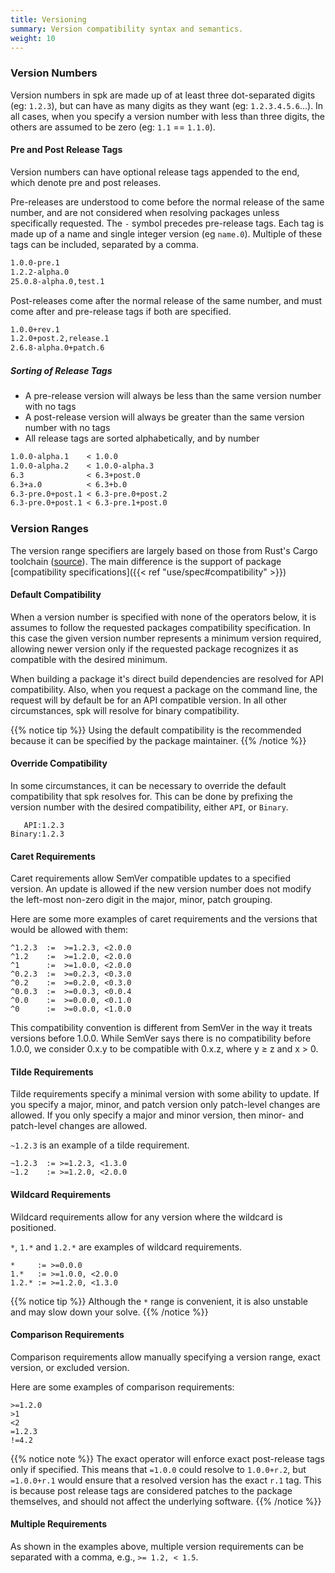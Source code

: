 ```yaml
---
title: Versioning
summary: Version compatibility syntax and semantics.
weight: 10
---
```


### Version Numbers

Version numbers in spk are made up of at least three dot-separated digits (eg: `1.2.3`), but can have as many digits as they want (eg: `1.2.3.4.5.6`...). In all cases, when you specify a version number with less than three digits, the others are assumed to be zero (eg: `1.1` == `1.1.0`).

#### Pre and Post Release Tags

Version numbers can have optional release tags appended to the end, which denote pre and post releases.

Pre-releases are understood to come before the normal release of the same number, and are not considered when resolving packages unless specifically requested. The `-` symbol precedes pre-release tags. Each tag is made up of a name and single integer version (eg `name.0`). Multiple of these tags can be included, separated by a comma.

```txt
1.0.0-pre.1
1.2.2-alpha.0
25.0.8-alpha.0,test.1
```

Post-releases come after the normal release of the same number, and must come after and pre-release tags if both are specified.

```txt
1.0.0+rev.1
1.2.0+post.2,release.1
2.6.8-alpha.0+patch.6
```

##### Sorting of Release Tags

- A pre-release version will always be less than the same version number with no tags
- A post-release version will always be greater than the same version number with no tags
- All release tags are sorted alphabetically, and by number

```txt
1.0.0-alpha.1    < 1.0.0
1.0.0-alpha.2    < 1.0.0-alpha.3
6.3              < 6.3+post.0
6.3+a.0          < 6.3+b.0
6.3-pre.0+post.1 < 6.3-pre.0+post.2
6.3-pre.0+post.1 < 6.3-pre.1+post.0
```

### Version Ranges

The version range specifiers are largely based on those from Rust's Cargo toolchain ([source](https://doc.rust-lang.org/cargo/reference/specifying-dependencies.html)). The main difference is the support of package [compatibility specifications]({{< ref "use/spec#compatibility" >}})

#### Default Compatibility

When a version number is specified with none of the operators below, it is assumes to follow the requested packages compatibility specification. In this case the given version number represents a minimum version required, allowing newer version only if the requested package recognizes it as compatible with the desired minimum.

When building a package it's direct build dependencies are resolved for API compatibility. Also, when you request a package on the command line, the request will by default be for an API compatible version. In all other circumstances, spk will resolve for binary compatibility.

{{% notice tip %}}
Using the default compatibility is the recommended because it can be specified by the package maintainer.
{{% /notice %}}

#### Override Compatibility

In some circumstances, it can be necessary to override the default compatibility that spk resolves for. This can be done by prefixing the version number with the desired compatibility, either `API`, or `Binary`.

```
   API:1.2.3
Binary:1.2.3
```

#### Caret Requirements

Caret requirements allow SemVer compatible updates to a specified version. An update is allowed if the new version number does not modify the left-most non-zero digit in the major, minor, patch grouping.

Here are some more examples of caret requirements and the versions that would be allowed with them:

```
^1.2.3  :=  >=1.2.3, <2.0.0
^1.2    :=  >=1.2.0, <2.0.0
^1      :=  >=1.0.0, <2.0.0
^0.2.3  :=  >=0.2.3, <0.3.0
^0.2    :=  >=0.2.0, <0.3.0
^0.0.3  :=  >=0.0.3, <0.0.4
^0.0    :=  >=0.0.0, <0.1.0
^0      :=  >=0.0.0, <1.0.0
```

This compatibility convention is different from SemVer in the way it treats versions before 1.0.0. While SemVer says there is no compatibility before 1.0.0, we consider 0.x.y to be compatible with 0.x.z, where y ≥ z and x > 0.

#### Tilde Requirements

Tilde requirements specify a minimal version with some ability to update. If you specify a major, minor, and patch version only patch-level changes are allowed. If you only specify a major and minor version, then minor- and patch-level changes are allowed.

`~1.2.3` is an example of a tilde requirement.

```
~1.2.3  := >=1.2.3, <1.3.0
~1.2    := >=1.2.0, <2.0.0
```

#### Wildcard Requirements

Wildcard requirements allow for any version where the wildcard is positioned.

`*`, `1.*` and `1.2.*` are examples of wildcard requirements.

```
*     := >=0.0.0
1.*   := >=1.0.0, <2.0.0
1.2.* := >=1.2.0, <1.3.0
```

{{% notice tip %}}
Although the `*` range is convenient, it is also unstable and may slow down your solve.
{{% /notice %}}

#### Comparison Requirements

Comparison requirements allow manually specifying a version range, exact version, or excluded version.

Here are some examples of comparison requirements:

```
>=1.2.0
>1
<2
=1.2.3
!=4.2
```

{{% notice note %}}
The exact operator will enforce exact post-release tags only if specified. This means that `=1.0.0` could resolve to `1.0.0+r.2`, but `=1.0.0+r.1` would ensure that a resolved version has the exact `r.1` tag. This is because post release tags are considered patches to the package themselves, and should not affect the underlying software.
{{% /notice %}}

#### Multiple Requirements

As shown in the examples above, multiple version requirements can be separated with a comma, e.g., `>= 1.2, < 1.5`.
